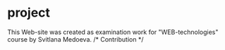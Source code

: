 # project
This Web-site was created as examination work for "WEB-technologies" course by Svitlana Medoeva.
/* Contribution */

